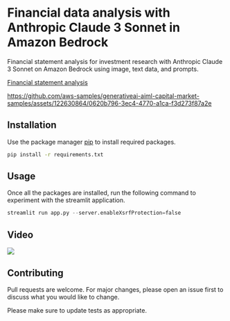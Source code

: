 # Financial data analysis with Anthropic Claude 3 Sonnet in Amazon Bedrock

Financial statement analysis for investment research with Anthropic Claude 3 Sonnet on Amazon Bedrock using image, text data, and prompts.

[Financial statement analysis](https://github.com/aws-samples/generativeai-aiml-capital-market-samples/blob/main/hypothesis-testing-financial-statement-analysis-with-Amazon-Bedrock/Financial%20Analysis/Financial%20statement%20analysis.mp4)

https://github.com/aws-samples/generativeai-aiml-capital-market-samples/assets/122630864/0620b796-3ec4-4770-a1ca-f3d273f87a2e


## Installation

Use the package manager [pip](https://pip.pypa.io/en/stable/) to install required packages.

```bash
pip install -r requirements.txt
```

## Usage
Once all the packages are installed, run the following command to experiment with the streamlit application.
```python
streamlit run app.py --server.enableXsrfProtection=false
```
## Video
![](https://gitlab.aws.dev/genai-for-capital-markets/hypothesis-testing-and-cause-effect-analysis-for-investment-research/-/blob/e4faffde234ea1a37f7142dba9f2adbc09dd98a0/Financial%20Analysis/Financial-Analysis.gif)
## Contributing

Pull requests are welcome. For major changes, please open an issue first
to discuss what you would like to change.

Please make sure to update tests as appropriate.

